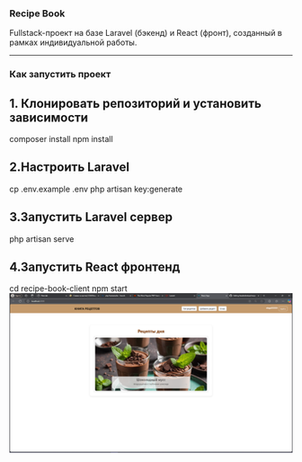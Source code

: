 ### Recipe Book

Fullstack-проект на базе Laravel (бэкенд) и React (фронт), созданный в рамках индивидуальной работы.

---

###  Как запустить проект

## 1. Клонировать репозиторий и установить зависимости

composer install
npm install

## 2.Настроить Laravel

cp .env.example .env
php artisan key:generate


## 3.Запустить Laravel сервер
php artisan serve

## 4.Запустить React фронтенд

cd recipe-book-client
npm start
![Скриншот сайта](screen.PNG)
